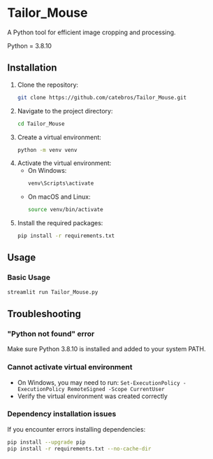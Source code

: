 # Tailor_Mouse

A Python tool for efficient image cropping and processing.

Python = 3.8.10

## Installation
1. Clone the repository:
   ```bash
   git clone https://github.com/catebros/Tailor_Mouse.git
   ```
2. Navigate to the project directory:
   ```bash
   cd Tailor_Mouse
   ```
3. Create a virtual environment:
   ```bash
   python -m venv venv
   ```
4. Activate the virtual environment:
   - On Windows:
     ```bash
     venv\Scripts\activate
     ```
   - On macOS and Linux:
     ```bash
     source venv/bin/activate
     ```
5. Install the required packages:
   ```bash
   pip install -r requirements.txt
   ```

## Usage

### Basic Usage
```bash
streamlit run Tailor_Mouse.py
```

## Troubleshooting

### "Python not found" error
Make sure Python 3.8.10 is installed and added to your system PATH.

### Cannot activate virtual environment
- On Windows, you may need to run: `Set-ExecutionPolicy -ExecutionPolicy RemoteSigned -Scope CurrentUser`
- Verify the virtual environment was created correctly

### Dependency installation issues
If you encounter errors installing dependencies:
```bash
pip install --upgrade pip
pip install -r requirements.txt --no-cache-dir
```